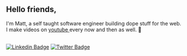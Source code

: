 <div align="left">
 <h2>
 Hello friends,
  </h2>
  
 I'm Matt, a self taught software engineer building dope stuff for the web. <br/> I make videos on <a href="https://www.youtube.com/@theurbandev" target=_blank>youtube </a> every now and then as well. 👾 <br/> <br/>

[![Linkedin Badge](https://img.shields.io/badge/-MatthewJoseph-blue?style=flat-square&logo=Linkedin&logoColor=white&link=https://www.linkedin.com/in/matthew-joseph-1456a21a7/)](https://www.linkedin.com/in/matthew-joseph-1456a21a7/)
[![Twitter Badge](https://img.shields.io/badge/-@theurbandev-0B3C49?style=flat-square&labelColor=0B3C49&logo=Twitter&link=https://twitter.com/theurbandev)](https://twitter.com/theurbandev)
 
</div>
